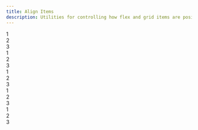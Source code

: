 ```yaml
---
title: Align Items
description: Utilities for controlling how flex and grid items are positioned along a container's cross axis.
---
```

<div>
    <table-utility prefix="items" property="justify-align-items" custom-property="align-items" class="mb-lg"></table-utility>
    <card-example>
		<div class="container columns-2 h-full rounded-md bg-surface-1 p-24">
			<div class="flex flex-col items-start border-b border-alpha-1 mb-24 pb-24">
				<div class="w-1/2 p-10 mb-8 bg-info text-center rounded-sm"><span class="text-xs text-white font-semibold">1</span></div>
				<div class="w-1/2 p-10 mb-8 bg-info text-center rounded-sm"><span class="text-xs text-white font-semibold">2</span></div>
				<div class="w-1/2 p-10 mb-8 bg-info text-center rounded-sm"><span class="text-xs text-white font-semibold">3</span></div>
			</div>
			<div class="flex flex-col items-end border-b border-alpha-1 mb-24 pb-24">
				<div class="w-1/2 p-10 mb-8 bg-info text-center rounded-sm"><span class="text-xs text-white font-semibold">1</span></div>
				<div class="w-1/2 p-10 mb-8 bg-info text-center rounded-sm"><span class="text-xs text-white font-semibold">2</span></div>
				<div class="w-1/2 p-10 mb-8 bg-info text-center rounded-sm"><span class="text-xs text-white font-semibold">3</span></div>
			</div>
			<div class="break-after-column flex flex-col items-center">
				<div class="w-1/2 p-10 mb-8 bg-info text-center rounded-sm"><span class="text-xs text-white font-semibold">1</span></div>
				<div class="w-1/2 p-10 mb-8 bg-info text-center rounded-sm"><span class="text-xs text-white font-semibold">2</span></div>
				<div class="w-1/2 p-10 bg-info text-center rounded-sm"><span class="text-xs text-white font-semibold">3</span></div>
			</div>
			<div class="flex flex-col items-baseline border-b border-alpha-1 mb-24 pb-24">
				<div class="w-1/2 p-10 mb-8 bg-info text-center rounded-sm"><span class="text-xs text-white font-semibold">1</span></div>
				<div class="w-1/2 p-10 mb-8 bg-info text-center rounded-sm"><span class="text-xs text-white font-semibold">2</span></div>
				<div class="w-1/2 p-10 mb-8 bg-info text-center rounded-sm"><span class="text-xs text-white font-semibold">3</span></div>
			</div>
			<div class="flex flex-col items-stretch border-b border-alpha-1 mb-24 pb-24">
				<div class="w-1/2 p-10 mb-8 bg-info text-center rounded-sm"><span class="text-xs text-white font-semibold">1</span></div>
				<div class="w-1/2 p-10 mb-8 bg-info text-center rounded-sm"><span class="text-xs text-white font-semibold">2</span></div>
				<div class="w-1/2 p-10 mb-8 bg-info text-center rounded-sm"><span class="text-xs text-white font-semibold">3</span></div>
			</div>
		</div>
    </card-example>
</div>